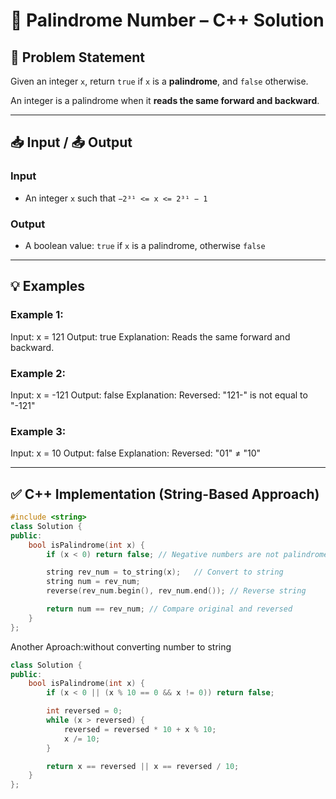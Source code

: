 # 🔁 Palindrome Number – C++ Solution

## 📝 Problem Statement

Given an integer `x`, return `true` if `x` is a **palindrome**, and `false` otherwise.

An integer is a palindrome when it **reads the same forward and backward**.

---

## 📥 Input / 📤 Output

### Input
- An integer `x` such that `−2³¹ <= x <= 2³¹ − 1`

### Output
- A boolean value: `true` if `x` is a palindrome, otherwise `false`

---

## 💡 Examples

### Example 1:
Input: x = 121
Output: true
Explanation: Reads the same forward and backward.

### Example 2:
Input: x = -121
Output: false
Explanation: Reversed: "121-" is not equal to "-121"

### Example 3:
Input: x = 10
Output: false
Explanation: Reversed: "01" ≠ "10"

---

## ✅ C++ Implementation (String-Based Approach)

```cpp
#include <string>
class Solution {
public:
    bool isPalindrome(int x) {
        if (x < 0) return false; // Negative numbers are not palindromes

        string rev_num = to_string(x);   // Convert to string
        string num = rev_num;
        reverse(rev_num.begin(), rev_num.end()); // Reverse string

        return num == rev_num; // Compare original and reversed
    }
};
```

Another Aproach:without converting number to string

```cpp
class Solution {
public:
    bool isPalindrome(int x) {
        if (x < 0 || (x % 10 == 0 && x != 0)) return false;

        int reversed = 0;
        while (x > reversed) {
            reversed = reversed * 10 + x % 10;
            x /= 10;
        }

        return x == reversed || x == reversed / 10;
    }
};
```

